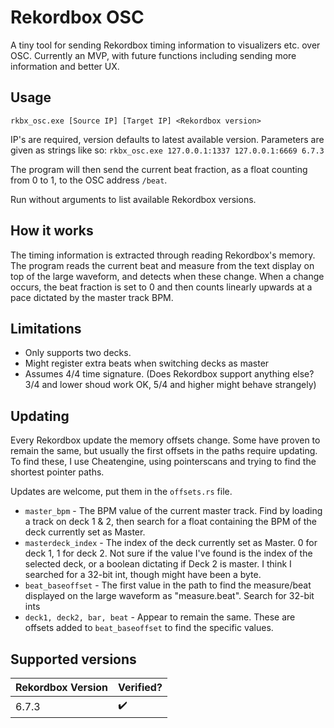# Rekordbox OSC
A tiny tool for sending Rekordbox timing information to visualizers etc. over OSC. 
Currently an MVP, with future functions including sending more information and better UX.

## Usage
`rkbx_osc.exe [Source IP] [Target IP] <Rekordbox version>`

IP's are required, version defaults to latest available version. Parameters are given as strings like so: `rkbx_osc.exe 127.0.0.1:1337 127.0.0.1:6669 6.7.3`

The program will then send the current beat fraction, as a float counting from 0 to 1, to the OSC address `/beat`.

Run without arguments to list available Rekordbox versions. 

## How it works
The timing information is extracted through reading Rekordbox's memory. The program reads the current beat and measure from the text display on top of the large waveform, and detects when these change.
When a change occurs, the beat fraction is set to 0 and then counts linearly upwards at a pace dictated by the master track BPM.

## Limitations
- Only supports two decks.
- Might register extra beats when switching decks as master
- Assumes 4/4 time signature. (Does Rekordbox support anything else? 3/4 and lower shoud work OK, 5/4 and higher might behave strangely)

## Updating
Every Rekordbox update the memory offsets change. Some have proven to remain the same, but usually the first offsets in the paths require updating. 
To find these, I use Cheatengine, using pointerscans and trying to find the shortest pointer paths.

Updates are welcome, put them in the `offsets.rs` file.

- `master_bpm` - The BPM value of the current master track. Find by loading a track on deck 1 & 2, then search for a float containing the BPM of the deck currently set as Master.
- `masterdeck_index` - The index of the deck currently set as Master. 0 for deck 1, 1 for deck 2. Not sure if the value I've found is the index of the selected deck, or a boolean dictating if Deck 2 is master. I think I searched for a 32-bit int, though might have been a byte.
- `beat_baseoffset` - The first value in the path to find the measure/beat displayed on the large waveform as "measure.beat". Search for 32-bit ints
- `deck1, deck2, bar, beat` - Appear to remain the same. These are offsets added to `beat_baseoffset` to find the specific values.

## Supported versions
| Rekordbox Version  | Verified? |
| ----- | --- |
| 6.7.3 | ✔️ |
